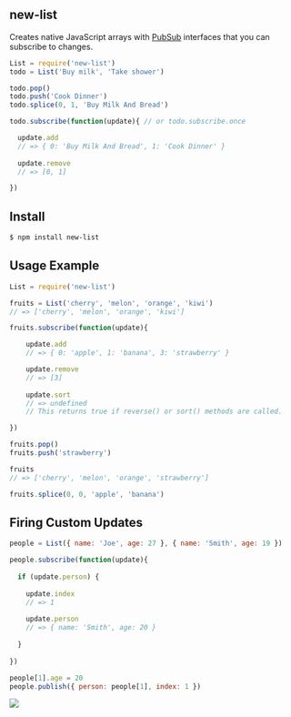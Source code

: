 ## new-list

Creates native JavaScript arrays with [PubSub](http://github.com/azer/new-pubsub) interfaces that you can subscribe to
changes.

```js
List = require('new-list')
todo = List('Buy milk', 'Take shower')

todo.pop()
todo.push('Cook Dinner')
todo.splice(0, 1, 'Buy Milk And Bread')

todo.subscribe(function(update){ // or todo.subscribe.once

  update.add
  // => { 0: 'Buy Milk And Bread', 1: 'Cook Dinner' }
  
  update.remove
  // => [0, 1]

})
```

## Install

```bash
$ npm install new-list
```

## Usage Example

```js
List = require('new-list')

fruits = List('cherry', 'melon', 'orange', 'kiwi')
// => ['cherry', 'melon', 'orange', 'kiwi']

fruits.subscribe(function(update){

    update.add
    // => { 0: 'apple', 1: 'banana', 3: 'strawberry' }

    update.remove
    // => [3]
    
    update.sort
    // => undefined
    // This returns true if reverse() or sort() methods are called.

})

fruits.pop()
fruits.push('strawberry')

fruits
// => ['cherry', 'melon', 'orange', 'strawberry']

fruits.splice(0, 0, 'apple', 'banana')
```

## Firing Custom Updates

```js
people = List({ name: 'Joe', age: 27 }, { name: 'Smith', age: 19 })

people.subscribe(function(update){
  
  if (update.person) {
    
    update.index
    // => 1
    
    update.person
    // => { name: 'Smith', age: 20 }
    
  }
  
})

people[1].age = 20
people.publish({ person: people[1], index: 1 })

```

![](https://dl.dropboxusercontent.com/s/gquje0z7y7oro4f/npmel_10.jpg)
